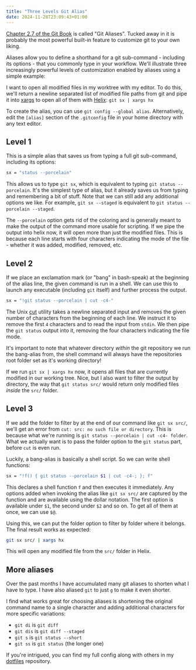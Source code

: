 ```yaml
---
title: "Three Levels Git Alias"
date: 2024-11-28T23:09:43+01:00
---
```


[Chapter 2.7 of the Git Book](https://git-scm.com/book/en/v2/Git-Basics-Git-Aliases) is called "Git Aliases". Tucked away in it is probably the most powerful built-in feature to customize git to your own liking.

Aliases allow you to define a shorthand for a git sub-command - including its options - that you commonly type in your workflow.
We'll illustrate three increasingly powerful levels of customization enabled by aliases using a simple example:

I want to open all modified files in my worktree with my editor.
To do this, we'll return a newline separated list of modified file paths from git and pipe it into [xargs](https://www.man7.org/linux/man-pages/man1/xargs.1.html) to open all of them with [Helix](https://helix-editor.com/): `git sx | xargs hx`

To create the alias, you can use `git config --global alias`.
Alternatively, edit the `[alias]` section of the `.gitconfig` file in your home directory with any text editor.

## Level 1

This is a simple alias that saves us from typing a full git sub-command, including its options:

```bash
sx = "status --porcelain"
```

This allows us to type `git sx`, which is equivalent to typing `git status --porcelain`.
It's the simplest type of alias, but it already saves us from typing and remembering a bit of stuff.
Note that we can still add any additional options we like.
For example, `git sx --staged` is equivalent to `git status --porcelain --staged`.

The `--porcelain` option gets rid of the coloring and is generally meant to make the output of the command more usable for scripting.
If we pipe the output into helix now, it will open more than just the modified files.
This is because each line starts with four characters indicating the mode of the file - whether it was added, modified, removed, etc.

## Level 2

If we place an exclamation mark (or "bang" in bash-speak) at the beginning of the alias line, the given command is run in a shell.
We can use this to launch any executable (including `git` itself) and further process the output.

```bash
sx = "!git status --porcelain | cut -c4-"
```

The Unix [cut](https://man7.org/linux/man-pages/man1/cut.1.html) utility takes a newline separated input and removes the given number of characters from the beginning of each line.
We instruct it to remove the first `4` characters and to read the input from `stdin`.
We then pipe the `git status` output into it, removing the four characters indicating the file mode.

It's important to note that whatever directory _within_ the git repository we run the bang-alias from, the shell command will always have the repositories root folder set as it's working directory!

If we run `git sx | xargs hx` now, it opens all files that are currently modified in our working tree.
Nice, but I also want to filter the output by directory, the way that `git status src/` would return only modified files _inside_ the `src/` folder.

## Level 3

If we add the folder to filter by at the end of our command like `git sx src/`, we'll get an error from `cut: src: no such file or directory`.
This is because what we're running is `git status --porcelain | cut -c4- folder`.
What we actually want is to pass the folder option to the `git status` part, before `cut` is even run.

Luckily, a bang-alias is basically a shell script.
So we can write shell functions:

```bash
sx = "!f() { git status --porcelain $1 | cut -c4-; }; f"
```

This declares a shell function `f` and then executes it immediately.
Any options added when invoking the alias like `git sx src/` are captured by the function and are available using the dollar notation.
The first option is available under `$1`, the second under `$2` and so on.
To get all of them at once, we can use `$@`.

Using this, we can put the folder option to filter by folder where it belongs.
The final result works as expected:

```bash
git sx src/ | xargs hx
```

This will open any modified file from the `src/` folder in Helix.

## More aliases

Over the past months I have accumulated many git aliases to shorten what I have to type.
I have also aliased `git` to just `g` to make it even shorter.

I find what works great for choosing aliases is shortening the original command name to a single character and adding additional characters for more specific variations:

- `git di` is `git diff`
- `git dis` is `git diff --staged`
- `git s` is `git status --short`
- `git ss` is `git status` (the longer one)

If you're intrigued, you can find my full config along with others in my [dotfiles](https://github.com/LukasKnuth/dotfiles) repository.
